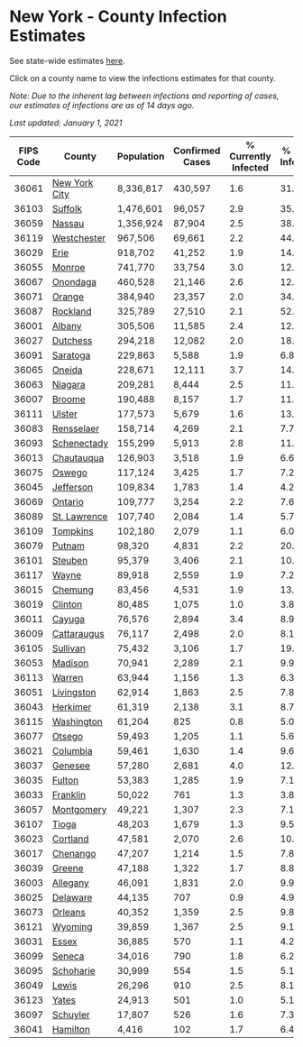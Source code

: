 # New York - County Infection Estimates

See state-wide estimates [here](/infections/us-ny).

Click on a county name to view the infections estimates for that county.

*Note: Due to the inherent lag between infections and reporting of cases, our estimates of infections are as of 14 days ago.*

*Last updated: January 1, 2021*

|   FIPS Code |                         County |   Population |   Confirmed Cases |   % Currently Infected |   % Total Infected |
|-------------|--------------------------------|--------------|-------------------|------------------------|--------------------|
|       36061 | [New York City](new-york-city) |    8,336,817 |           430,597 |                    1.6 |               31.2 |
|       36103 |             [Suffolk](suffolk) |    1,476,601 |            96,057 |                    2.9 |               35.5 |
|       36059 |               [Nassau](nassau) |    1,356,924 |            87,904 |                    2.5 |               38.7 |
|       36119 |     [Westchester](westchester) |      967,506 |            69,661 |                    2.2 |               44.3 |
|       36029 |                   [Erie](erie) |      918,702 |            41,252 |                    1.9 |               14.0 |
|       36055 |               [Monroe](monroe) |      741,770 |            33,754 |                    3.0 |               12.5 |
|       36067 |           [Onondaga](onondaga) |      460,528 |            21,146 |                    2.6 |               12.7 |
|       36071 |               [Orange](orange) |      384,940 |            23,357 |                    2.0 |               34.0 |
|       36087 |           [Rockland](rockland) |      325,789 |            27,510 |                    2.1 |               52.1 |
|       36001 |               [Albany](albany) |      305,506 |            11,585 |                    2.4 |               12.0 |
|       36027 |           [Dutchess](dutchess) |      294,218 |            12,082 |                    2.0 |               18.7 |
|       36091 |           [Saratoga](saratoga) |      229,863 |             5,588 |                    1.9 |                6.8 |
|       36065 |               [Oneida](oneida) |      228,671 |            12,111 |                    3.7 |               14.0 |
|       36063 |             [Niagara](niagara) |      209,281 |             8,444 |                    2.5 |               11.4 |
|       36007 |               [Broome](broome) |      190,488 |             8,157 |                    1.7 |               11.4 |
|       36111 |               [Ulster](ulster) |      177,573 |             5,679 |                    1.6 |               13.7 |
|       36083 |       [Rensselaer](rensselaer) |      158,714 |             4,269 |                    2.1 |                7.7 |
|       36093 |     [Schenectady](schenectady) |      155,299 |             5,913 |                    2.8 |               11.3 |
|       36013 |       [Chautauqua](chautauqua) |      126,903 |             3,518 |                    1.9 |                6.6 |
|       36075 |               [Oswego](oswego) |      117,124 |             3,425 |                    1.7 |                7.2 |
|       36045 |         [Jefferson](jefferson) |      109,834 |             1,783 |                    1.4 |                4.2 |
|       36069 |             [Ontario](ontario) |      109,777 |             3,254 |                    2.2 |                7.6 |
|       36089 |   [St. Lawrence](st.-lawrence) |      107,740 |             2,084 |                    1.4 |                5.7 |
|       36109 |           [Tompkins](tompkins) |      102,180 |             2,079 |                    1.1 |                6.0 |
|       36079 |               [Putnam](putnam) |       98,320 |             4,831 |                    2.2 |               20.0 |
|       36101 |             [Steuben](steuben) |       95,379 |             3,406 |                    2.1 |               10.1 |
|       36117 |                 [Wayne](wayne) |       89,918 |             2,559 |                    1.9 |                7.2 |
|       36015 |             [Chemung](chemung) |       83,456 |             4,531 |                    1.9 |               13.7 |
|       36019 |             [Clinton](clinton) |       80,485 |             1,075 |                    1.0 |                3.8 |
|       36011 |               [Cayuga](cayuga) |       76,576 |             2,894 |                    3.4 |                8.9 |
|       36009 |     [Cattaraugus](cattaraugus) |       76,117 |             2,498 |                    2.0 |                8.1 |
|       36105 |           [Sullivan](sullivan) |       75,432 |             3,106 |                    1.7 |               19.7 |
|       36053 |             [Madison](madison) |       70,941 |             2,289 |                    2.1 |                9.9 |
|       36113 |               [Warren](warren) |       63,944 |             1,156 |                    1.3 |                6.3 |
|       36051 |       [Livingston](livingston) |       62,914 |             1,863 |                    2.5 |                7.8 |
|       36043 |           [Herkimer](herkimer) |       61,319 |             2,138 |                    3.1 |                8.7 |
|       36115 |       [Washington](washington) |       61,204 |               825 |                    0.8 |                5.0 |
|       36077 |               [Otsego](otsego) |       59,493 |             1,205 |                    1.1 |                5.6 |
|       36021 |           [Columbia](columbia) |       59,461 |             1,630 |                    1.4 |                9.6 |
|       36037 |             [Genesee](genesee) |       57,280 |             2,681 |                    4.0 |               12.9 |
|       36035 |               [Fulton](fulton) |       53,383 |             1,285 |                    1.9 |                7.1 |
|       36033 |           [Franklin](franklin) |       50,022 |               761 |                    1.3 |                3.8 |
|       36057 |       [Montgomery](montgomery) |       49,221 |             1,307 |                    2.3 |                7.1 |
|       36107 |                 [Tioga](tioga) |       48,203 |             1,679 |                    1.3 |                9.5 |
|       36023 |           [Cortland](cortland) |       47,581 |             2,070 |                    2.6 |               10.6 |
|       36017 |           [Chenango](chenango) |       47,207 |             1,214 |                    1.5 |                7.8 |
|       36039 |               [Greene](greene) |       47,188 |             1,322 |                    1.7 |                8.8 |
|       36003 |           [Allegany](allegany) |       46,091 |             1,831 |                    2.0 |                9.9 |
|       36025 |           [Delaware](delaware) |       44,135 |               707 |                    0.9 |                4.9 |
|       36073 |             [Orleans](orleans) |       40,352 |             1,359 |                    2.5 |                9.8 |
|       36121 |             [Wyoming](wyoming) |       39,859 |             1,367 |                    2.5 |                9.1 |
|       36031 |                 [Essex](essex) |       36,885 |               570 |                    1.1 |                4.2 |
|       36099 |               [Seneca](seneca) |       34,016 |               790 |                    1.8 |                6.2 |
|       36095 |         [Schoharie](schoharie) |       30,999 |               554 |                    1.5 |                5.1 |
|       36049 |                 [Lewis](lewis) |       26,296 |               910 |                    2.5 |                8.1 |
|       36123 |                 [Yates](yates) |       24,913 |               501 |                    1.0 |                5.1 |
|       36097 |           [Schuyler](schuyler) |       17,807 |               526 |                    1.6 |                7.3 |
|       36041 |           [Hamilton](hamilton) |        4,416 |               102 |                    1.7 |                6.4 |